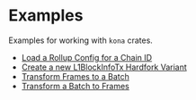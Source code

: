# Examples

Examples for working with `kona` crates.

- [Load a Rollup Config for a Chain ID](./load-a-rollup-config.md)
- [Create a new L1BlockInfoTx Hardfork Variant](./new-l1-block-info-tx-hardfork.md)
- [Transform Frames to a Batch](./frames-to-batch.md)
- [Transform a Batch to Frames](./batch-to-frames.md)
